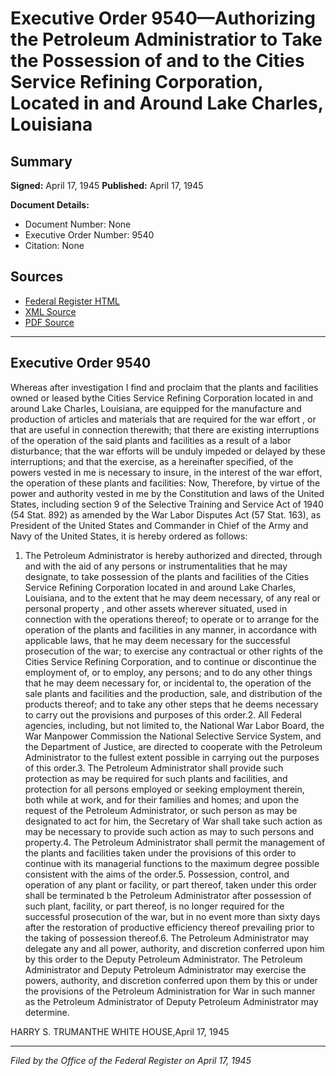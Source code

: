 # Executive Order 9540—Authorizing the Petroleum Administratior to Take the Possession of and to the Cities Service Refining Corporation, Located in and Around Lake Charles, Louisiana

## Summary

**Signed:** April 17, 1945
**Published:** April 17, 1945

**Document Details:**
- Document Number: None
- Executive Order Number: 9540
- Citation: None

## Sources
- [Federal Register HTML](https://www.presidency.ucsb.edu/documents/executive-order-9540-authorizing-the-petroleum-administratior-take-the-possession-and-the)
- [XML Source](None)
- [PDF Source](None)

---

## Executive Order 9540

Whereas after investigation I find and proclaim that the plants and facilities owned or leased bythe Cities Service Refining Corporation located in and around Lake Charles, Louisiana, are equipped for the manufacture and production of articles and materials that are required for the war effort , or that are useful in connection therewith; that there are existing interruptions of the operation of the said plants and facilities as a result of a labor disturbance; that the war efforts will be unduly impeded or delayed by these interruptions; and that the exercise, as a hereinafter specified, of the powers vested in me is necessary to insure, in the interest of the war effort, the operation of these plants and facilities:
Now, Therefore, by virtue of the power and authority vested in me by the Constitution and laws of the United States, including section 9 of the Selective Training and Service Act of 1940 (54 Stat. 892) as amended by the War Labor Disputes Act (57 Stat. 163), as President of the United States and Commander in Chief of the Army and Navy of the United States, it is hereby ordered as follows:
1. The Petroleum Administrator is hereby authorized and directed, through and with the aid of any persons or instrumentalities that he may designate, to take possession of the plants and facilities of the Cities Service Refining Corporation located in and around Lake Charles, Louisiana, and to the extent that he may deem necessary, of any real or personal property , and other assets wherever situated, used in connection with the operations thereof; to operate or to arrange for the operation of the plants and facilities in any manner, in accordance with applicable laws, that he may deem necessary for the successful prosecution of the war; to exercise any contractual or other rights of the Cities Service Refining Corporation, and to continue or discontinue the employment of, or to employ, any persons; and to do any other things that he may deem necessary for, or incidental to, the operation of the sale plants and facilities and the production, sale, and distribution of the products thereof; and to take any other steps that he deems necessary to carry out the provisions and purposes of this order.2. All Federal agencies, including, but not limited to, the National War Labor Board, the War Manpower Commission the National Selective Service System, and the Department of Justice, are directed to cooperate with the Petroleum Administrator to the fullest extent possible in carrying out the purposes of this order.3. The Petroleum Administrator shall provide such protection as may be required for such plants and facilities, and protection for all persons employed or seeking employment therein, both while at work, and for their families and homes; and upon the request of the Petroleum Administrator, or such person as may be designated to act for him, the Secretary of War shall take such action as may be necessary to provide such action as may to such persons and property.4. The Petroleum Administrator shall permit the management of the plants and facilities taken under the provisions of this order to continue with its managerial functions to the maximum degree possible consistent with the aims of the order.5. Possession, control, and operation of any plant or facility, or part thereof, taken under this order shall be terminated b the Petroleum Administrator after possession of such plant, facility, or part thereof, is no longer required for the successful prosecution of the war, but in no event more than sixty days after the restoration of productive efficiency thereof prevailing prior to the taking of possession thereof.6. The Petroleum Administrator may delegate any and all power, authority, and discretion conferred upon him by this order to the Deputy Petroleum Administrator. The Petroleum Administrator and Deputy Petroleum Administrator may exercise the powers, authority, and discretion conferred upon them by this or under the provisions of the Petroleum Administration for War in such manner as the Petroleum Administrator of Deputy Petroleum Administrator may determine.

HARRY S. TRUMANTHE WHITE HOUSE,April 17, 1945

---

*Filed by the Office of the Federal Register on April 17, 1945*
